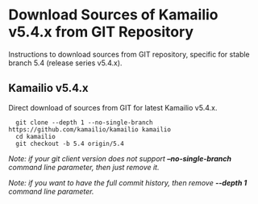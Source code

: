 # Download Sources of Kamailio v5.4.x from GIT Repository

Instructions to download sources from GIT repository, specific for
stable branch 5.4 (release series v5.4.x).

## Kamailio v5.4.x

Direct download of sources from GIT for latest Kamailio v5.4.x.

      git clone --depth 1 --no-single-branch https://github.com/kamailio/kamailio kamailio
      cd kamailio
      git checkout -b 5.4 origin/5.4

*Note: if your git client version does not support **–no-single-branch**
command line parameter, then just remove it.*

*Note: if you want to have the full commit history, then remove
**--depth 1** command line parameter.*
